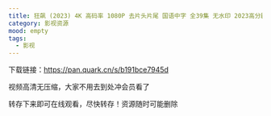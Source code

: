 ```yaml
---
title: 狂飙 (2023) 4K 高码率 1080P 去片头片尾 国语中字 全39集 无水印 2023高分剧 张译 / 张颂文
category: 影视资源
mood: empty
tags:
  - 影视
---
```








下载链接：https://pan.quark.cn/s/b191bce7945d




视频高清无压缩，大家不用去到处冲会员看了




转存下来即可在线观看，尽快转存！资源随时可能删除


